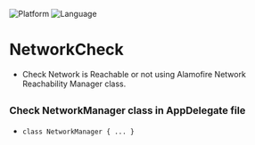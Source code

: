 ![Platform](http://img.shields.io/badge/platform-iOS-blue.svg?style=flat)
![Language](https://img.shields.io/badge/Language-Swift4.0-yellowgreen.svg)

# NetworkCheck

* Check Network is Reachable or not using Alamofire Network Reachability Manager class.

<sub>Check NetworkManager class in AppDelegate file</sub>
-
- ```class NetworkManager { ... }```
